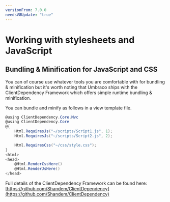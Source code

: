 ```yaml
---
versionFrom: 7.0.0
needsV8Update: "true"
---
```


# Working with stylesheets and JavaScript

## Bundling & Minification for JavaScript and CSS

You can of course use whatever tools you are comfortable with for bundling & minification but it's worth 
noting that Umbraco ships with the ClientDependency Framework which offers simple runtime bundling & minification.

You can bundle and minify as follows in a view template file.

```csharp
@using ClientDependency.Core.Mvc
@using ClientDependency.Core
@{
    Html.RequiresJs("~/scripts/Script1.js", 1);
    Html.RequiresJs("~/scripts/Script2.js", 2);

    Html.RequiresCss("~/css/style.css");
}
<html>
<head>
    @Html.RenderCssHere()
    @Html.RenderJsHere()
</head>
```
	
Full details of the ClientDependency Framework can be found here: [https://github.com/Shandem/ClientDependency](https://github.com/Shandem/ClientDependency)	
